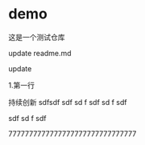 # demo
这是一个测试仓库

update readme.md


update

1.第一行

持续创新
sdfsdf
sdf
sd
f
sdf
sd
f
sdf

sdf
sd
f
sdf

7777777777777777777777777777777
